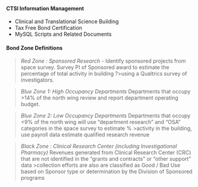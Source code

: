 ####    CTSI Information Management
* Clinical and Translational Science Building   
* Tax Free Bond Certification   
* MySQL Scripts and Related Documents   


#### Bond Zone Definitions
>*Red Zone : Sponsored Research -* 
>Identify sponsored projects from space survey.  Survey PI of Sponsored award to estimate the percentage of total activity in building ?>using a Qualtrics survey of investigators.   

>*Blue Zone 1: High Occupancy Departments*
>Departments that occupy >14% of the north wing review and report department operating budget.

>*Blue Zone 2: Low Occupancy Departments*
>Departments that occupy <9% of the north wing will use “department research” and “OSA” categories in the space survey to estimate % >activity in the building, use payroll data estimate qualified research revenue 
 
>*Black Zone : Clinical Research Center (including Investigational Pharmacy)* 
>Revenues generated from Clinical Research Center (CRC) that are not identified in the “grants and contracts” or “other support” data >collection efforts are also are classified as Good / Bad Use based on Sponsor type or determination by the Division of Sponsored programs


